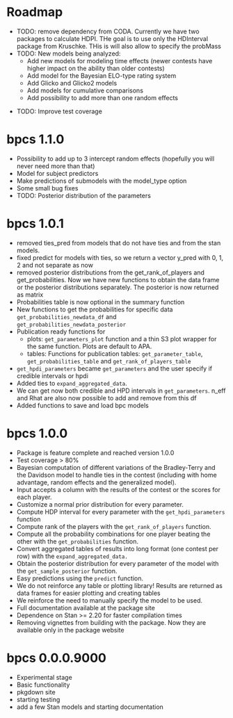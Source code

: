 # Roadmap

* TODO: remove dependency from CODA. Currently we have two packages to calculate HDPI. THe goal is to use only the HDInterval package from Kruschke. THis is will also allow to specify the probMass
* TODO: New models being analyzed:
  - Add new models for modeling time effects (newer contests have higher impact on the ability than older contests)
  - Add model for the Bayesian ELO-type rating system
  - Add Glicko and Glicko2 models
  - Add models for cumulative comparisons
  - Add possibility to add more than one random effects
- TODO: Improve test coverage

# bpcs 1.1.0

* Possibility to add up to 3 intercept random effects (hopefully you will never need more than that)
* Model for subject predictors 
* Make predictions of submodels with the model_type option
* Some small bug fixes
* TODO: Posterior distribution of the parameters 

# bpcs 1.0.1

* removed ties_pred from models that do not have ties and from the stan models.
* fixed predict for models with ties, so we return a vector y_pred with 0, 1, 2 and not separate as now
* removed posterior distributions from the get_rank_of_players and get_probabilities. Now we have new functions to obtain the data frame or the posterior distributions separately. The posterior is now returned as matrix
* Probabilities table is now optional in the summary function
* New functions to get the probabilities for specific data `get_probabilities_newdata_df` and `get_probabilities_newdata_posterior`
* Publication ready functions for 
  - plots: `get_parameters_plot` function and a thin S3 plot wrapper for the same function. Plots are default to APA.
  - tables: Functions for publication tables: `get_parameter_table`, `get_probabilities_table` and `get_rank_of_players_table`
* `get_hpdi_parameters`  became `get_parameters` and the user specify if credible intervals or hpdi
* Added ties to `expand_aggregated_data`.
* We can get now both credible and HPD intervals in `get_parameters`. n_eff and Rhat are also now possible to add and remove from this df
* Added functions to save and load bpc models

# bpcs 1.0.0

* Package is feature complete and reached version 1.0.0
* Test coverage > 80%
* Bayesian computation of different variations of the Bradley-Terry and the Davidson model to handle ties in the contest (including with home advantage, random effects and the generalized model).
* Input accepts a column with the results of the contest or the scores for each player.
* Customize a normal prior distribution for every parameter.
* Compute HDP interval for every parameter with the `get_hpdi_parameters` function
* Compute rank of the players with the `get_rank_of_players` function.
* Compute all the probability combinations for one player beating the other with the `get_probabilities` function.
* Convert aggregated tables of results into long format (one contest per row) with the `expand_aggregated_data.`
* Obtain the posterior distribution for every parameter of the model with the `get_sample_posterior` function.
* Easy predictions using the `predict` function.
* We do not reinforce any table or plotting library! Results are returned as data frames for easier plotting and creating tables
* We reinforce the need to manually specify the model to be used.
* Full documentation available at the package site
* Dependence on Stan >= 2.20 for faster compilation times
* Removing vignettes from building with the package. Now they are available only in the package website

# bpcs 0.0.0.9000

* Experimental stage
* Basic functionality
* pkgdown site
* starting testing
* add a few Stan models and starting documentation

